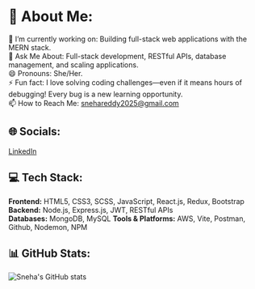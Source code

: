 # 💫 About Me:
🚀 I’m currently working on: Building full-stack web applications with the MERN stack.  
💬 Ask Me About: Full-stack development, RESTful APIs, database management, and scaling applications.  
😄 Pronouns: She/Her.  
⚡ Fun fact: I love solving coding challenges—even if it means hours of debugging! Every bug is a new learning opportunity.  
📫 How to Reach Me: [snehareddy2025@gmail.com](mailto:snehareddy2025@gmail.com)  
## 🌐 Socials:
[LinkedIn](https://www.linkedin.com/in/sneha-reddy-080918236)
## 💻 Tech Stack:
**Frontend:** HTML5, CSS3, SCSS, JavaScript, React.js, Redux, Bootstrap  
**Backend:** Node.js, Express.js, JWT, RESTful APIs  
**Databases:** MongoDB, MySQL 
**Tools & Platforms:** AWS, Vite, Postman, Github,  Nodemon, NPM  

## 📊 GitHub Stats:
![Sneha's GitHub stats](https://github-readme-stats.vercel.app/api?username=sneha-reddy&show_icons=true&theme=radical)
